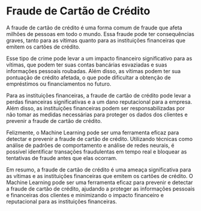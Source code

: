 # Fraude de Cartão de Crédito

A fraude de cartão de crédito é uma forma comum de fraude que afeta milhões de pessoas em todo o mundo. Essa fraude pode ter consequências graves, tanto para as vítimas quanto para as instituições financeiras que emitem os cartões de crédito.

Esse tipo de crime pode levar a um impacto financeiro significativo para as vítimas, que podem ter suas contas bancárias esvaziadas e suas informações pessoais roubadas. Além disso, as vítimas podem ter sua pontuação de crédito afetada, o que pode dificultar a obtenção de empréstimos ou financiamentos no futuro.

Para as instituições financeiras, a fraude de cartão de crédito pode levar a perdas financeiras significativas e a um dano reputacional para a empresa. Além disso, as instituições financeiras podem ser responsabilizadas por não tomar as medidas necessárias para proteger os dados dos clientes e prevenir a fraude de cartão de crédito.

Felizmente, o Machine Learning pode ser uma ferramenta eficaz para detectar e prevenir a fraude de cartão de crédito. Utilizando técnicas como análise de padrões de comportamento e análise de redes neurais, é possível identificar transações fraudulentas em tempo real e bloquear as tentativas de fraude antes que elas ocorram.

Em resumo, a fraude de cartão de crédito é uma ameaça significativa para as vítimas e as instituições financeiras que emitem os cartões de crédito. O Machine Learning pode ser uma ferramenta eficaz para prevenir e detectar a fraude de cartão de crédito, ajudando a proteger as informações pessoais e financeiras dos clientes e minimizando o impacto financeiro e reputacional para as instituições financeiras.
